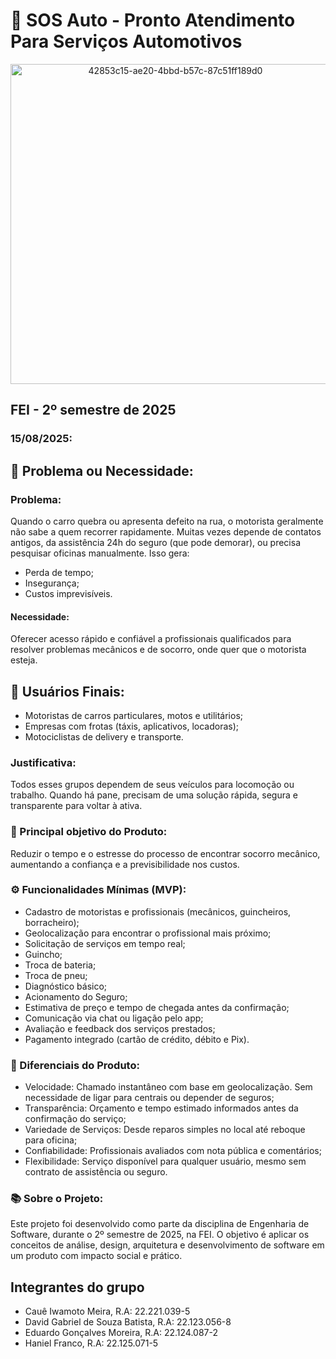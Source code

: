# 🚗 SOS Auto - Pronto Atendimento Para Serviços Automotivos 
<p align="center">
<img width="512" height="512" alt="42853c15-ae20-4bbd-b57c-87c51ff189d0" src="https://github.com/user-attachments/assets/e8ab534a-8209-4ada-bbcf-b3bbdfca285b" />
</p>

## FEI - 2º semestre de 2025

### 15/08/2025:

## 📌 Problema ou Necessidade:
### Problema:
Quando o carro quebra ou apresenta defeito na rua, o motorista geralmente não sabe a quem recorrer rapidamente. Muitas vezes depende de contatos antigos, da assistência 24h do seguro (que pode demorar), ou precisa pesquisar oficinas manualmente. Isso gera:
- Perda de tempo;
- Insegurança;
- Custos imprevisíveis.

#### Necessidade:
Oferecer acesso rápido e confiável a profissionais qualificados para resolver problemas mecânicos e de socorro, onde quer que o motorista esteja.

## 👥 Usuários Finais:
- Motoristas de carros particulares, motos e utilitários;
- Empresas com frotas (táxis, aplicativos, locadoras);
- Motociclistas de delivery e transporte.

### Justificativa:
Todos esses grupos dependem de seus veículos para locomoção ou trabalho. Quando há pane, precisam de uma solução rápida, segura e transparente para voltar à ativa.

### 🎯 Principal objetivo do Produto:
Reduzir o tempo e o estresse do processo de encontrar socorro mecânico, aumentando a confiança e a previsibilidade nos custos.

### ⚙️ Funcionalidades Mínimas (MVP):
- Cadastro de motoristas e profissionais (mecânicos, guincheiros, borracheiro);
- Geolocalização para encontrar o profissional mais próximo;
- Solicitação de serviços em tempo real;
- Guincho;
- Troca de bateria;
- Troca de pneu;
- Diagnóstico básico;
- Acionamento do Seguro;
- Estimativa de preço e tempo de chegada antes da confirmação;
- Comunicação via chat ou ligação pelo app;
- Avaliação e feedback dos serviços prestados;
- Pagamento integrado (cartão de crédito, débito e Pix).

### 🚀 Diferenciais do Produto:
- Velocidade: Chamado instantâneo com base em geolocalização. Sem necessidade de ligar para centrais ou depender de seguros;
- Transparência: Orçamento e tempo estimado informados antes da confirmação do serviço;
- Variedade de Serviços: Desde reparos simples no local até reboque para oficina;
- Confiabilidade: Profissionais avaliados com nota pública e comentários;
- Flexibilidade: Serviço disponível para qualquer usuário, mesmo sem contrato de assistência ou seguro.

### 📚 Sobre o Projeto:
Este projeto foi desenvolvido como parte da disciplina de Engenharia de Software, durante o 2º semestre de 2025, na FEI. O objetivo é aplicar os conceitos de análise, design, arquitetura e desenvolvimento de software em um produto com impacto social e prático.

## Integrantes do grupo
- Cauê Iwamoto Meira, R.A: 22.221.039-5
- David Gabriel de Souza Batista, R.A: 22.123.056-8
- Eduardo Gonçalves Moreira, R.A: 22.124.087-2
- Haniel Franco, R.A: 22.125.071-5
